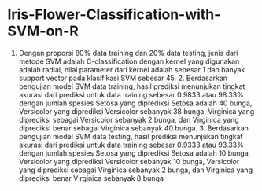 # Iris-Flower-Classification-with-SVM-on-R
1. Dengan proporsi 80% data training dan 20% data testing, jenis dari metode  SVM adalah C-classification dengan kernel yang digunakan adalah radial,  nilai parameter dari kernel adalah sebesar 1 dan banyak support vector pada  klasifikasi SVM sebesar 45. 2. Berdasarkan pengujian model SVM data training, hasil prediksi menunjukan  tingkat akurasi dari prediksi untuk data training sebesar 0.9833 atau 98.33% dengan jumlah spesies Setosa yang diprediksi Setosa adalah 40 bunga,  Versicolor yang diprediksi Versicolor sebanyak 38 bunga, Virginica yang  diprediksi sebagai Versicolor sebanyak 2 bunga, dan Virginica yang  diprediksi benar sebagai Virginica sebanyak 40 bunga. 3. Berdasarkan pengujian model SVM data testing, hasil prediksi menunjukan  tingkat akurasi dari prediksi untuk data training sebesar 0.9333 atau 93.33% dengan jumlah spesies Setosa yang diprediksi Setosa adalah 10 bunga,  Versicolor yang diprediksi Versicolor sebanyak 10 bunga, Versicolor yang  diprediksi sebagai Virginica sebanyak 2 bunga, dan Virginica yang diprediksi  benar Virginica sebanyak 8 bunga
